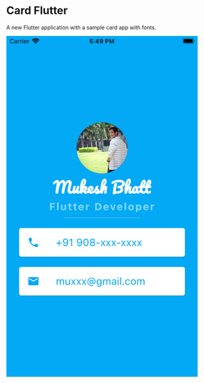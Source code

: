 # Card Flutter

A new Flutter application with a sample card app with fonts.

![](images/Simulator%20Screen%20Shot%20-%20iPhone%208%20-%202022-02-01%20at%2017.49.57.png)
